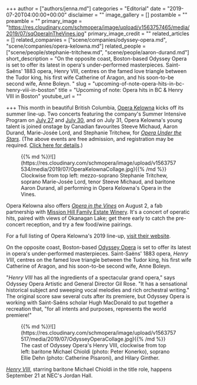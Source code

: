 +++
author = ["authors/jenna.md"]
categories = "Editorial"
date = "2019-07-20T04:00:00+00:00"
disclaimer = ""
image_gallery = []
postamble = ""
preamble = ""
primary_image = "https://res.cloudinary.com/schmopera/image/upload/v1563757465/media/2019/07/sqOperaInTheVines.jpg"
primary_image_credit = ""
related_articles = []
related_companies = ["scene/companies/odyssey-opera.md", "scene/companies/opera-kelowna.md"]
related_people = ["scene/people/stephanie-tritchew.md", "scene/people/aaron-durand.md"]
short_description = "On the opposite coast, Boston-based Odyssey Opera is set to offer its latest in opera's under-performed masterpieces. Saint-Saëns' 1883 opera, Henry VIII, centres on the famed love triangle between the Tudor king, his first wife Catherine of Aragon, and his soon-to-be second wife, Anne Boleyn. "
slug = "upcoming-of-note-opera-hits-in-bc-henry-viii-in-boston"
title = "Upcoming of note: Opera hits in BC & Henry VIII in Boston"
youtube_url = ""

+++
This month in beautiful British Columbia, [Opera Kelowna](/scene/companies/opera-kelowna/) kicks off its summer line-up. Two concerts featuring the company's Summer Intensive Program on [July 27](https://www.operakelowna.com/2019-opera-at-the-proms/) and [July 30](https://www.operakelowna.com/2019-opera-in-the-park/), and on July 31, Opera Kelowna's young talent is joined onstage by Canadian favourites Steeve Michaud, Aaron Durand, Marie-Josée Lord, and Stephanie Tritchew, for [_Opera Under the Stars_](https://www.operakelowna.com/2019-opera-under-the-stars/). (The above events are free admission, and registration may be required. [Click here for details](https://www.operakelowna.com/the-season/).)

<figure data-type="image">{{% md %}}![](https://res.cloudinary.com/schmopera/image/upload/v1563757534/media/2019/07/OperaKelownaCollage.jpg){{% /md %}}

<figcaption>Clockwise from top left: mezzo-soprano Stephanie Tritchew, soprano Marie-Josée Lord, tenor Steeve Michaud, and baritone Aaron Durand, all performing in Opera Kelowna's Opera in the Vines.</figcaption>

</figure>

Opera Kelowna also offers [_Opera in the Vines_](https://www.operakelowna.com/2019-opera-in-the-vines/) on August 2, a fab partnership with [Mission Hill Family Estate Winery](https://www.missionhillwinery.com/). It's a concert of operatic hits, paired with views of Okanagan Lake; get there early to catch the pre-concert reception, and try a few food/wine pairings.

For a full listing of Opera Kelowna's 2019 line-up, [visit their website](https://www.operakelowna.com/the-season/).

On the opposite coast, Boston-based [Odyssey Opera](/scene/companies/odyssey-opera/) is set to offer its latest in opera's under-performed masterpieces. Saint-Saëns' 1883 opera, _Henry VIII_, centres on the famed love triangle between the Tudor king, his first wife Catherine of Aragon, and his soon-to-be second wife, Anne Boleyn.

"_Henry VIII_ has all the ingredients of a spectacular grand opera," says Odyssey Opera Artistic and General Director Gil Rose. "It has a sensational historical subject and sweeping vocal melodies and rich orchestral writing." The original score saw several cuts after its premiere, but Odyssey Opera is working with Saint-Saëns scholar Hugh MacDonald to put together a recreation that, "for all intents and purposes, represents the world premiere!"

<figure data-type="image">{{% md %}}![](https://res.cloudinary.com/schmopera/image/upload/v1563757517/media/2019/07/OdysseyOperaCollage.jpg){{% /md %}}

<figcaption>The cast of Odyssey Opera's Henry VIII, clockwise from top left: baritone Michael Chioldi (photo: Peter Konerko), soprano Ellie Dehn (photo: Catherine Pisaroni), and Hilary Ginther. </figcaption>

</figure>

[_Henry VIII_](https://www.odysseyopera.org/2019-saint-saens-henry-viii/), starring baritone Michael Chioldi in the title role, happens September 21 at NEC's Jordan Hall.